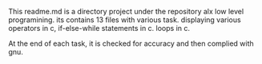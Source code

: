 This readme.md is a directory project under the repository alx low level programining. 
its contains 13 files with various task. displaying various operators in c, if-else-while statements in c.
loops in c.

At the end of each  task, it is checked for accuracy and then complied with gnu.

